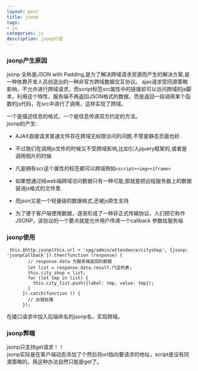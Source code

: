 ```yaml
---
layout: post
title: jsonp
tags:
- js
categories: js
description: jsonp介绍
---
```


<!-- more -->
### jsonp产生原因
jsonp 全称是JSON with Padding,是为了解决跨域请求资源而产生的解决方案,是一种依靠开发人员创造出的一种非官方跨域数据交互协议。
ajax请求受同源策略影响，不允许进行跨域请求，而script标签src属性中的链接却可以访问跨域的js脚本，利用这个特性，服务端不再返回JSON格式的数据，而是返回一段调用某个函数的js代码，在src中进行了调用，这样实现了跨域。

一个是描述信息的格式，一个是信息传递双方约定的方法。<br>
jsonp的产生:<br>
- AJAX直接请求普通文件存在跨域无权限访问的问题,不管是静态页面也好.

- 不过我们在调用js文件的时候又不受跨域影响,比如引入jquery框架的,或者是调用相片的时候

- 凡是拥有scr这个属性的标签都可以跨域例如```<script><img><iframe>```

- 如果想通过纯web端跨域访问数据只有一种可能,那就是把远程服务器上的数据装进js格式的文件里.

- 而json又是一个轻量级的数据格式,还被js原生支持

- 为了便于客户端使用数据，逐渐形成了一种非正式传输协议，人们把它称作JSONP，该协议的一个要点就是允许用户传递一个callback 参数给服务端

### jsonp使用
```
 this.$http.jsonp(this.url + 'spg/admin/attendance/cityshop', {jsonp: 'jsonpCallback'}).then(function (response) {
        // response.data 为服务端返回的数据
        let list = response.data.result.门店列表;
        this.city_shop = list;
        for (let tmp in list) {
          this.city_list.push({label: tmp, value: tmp});
        }
      }).catch(function () {
        // 出错处理
      });
```
在接口请求中加入后端命名的jsonp名，实现跨域。

### jsonp弊端
jsonp只支持get请求！！<br>
jsonp实际是在客户端动态添加了个<script></script>然后将url指向要请求的地址，script是没有同源策略的。用这种办法自然只能是get了。






